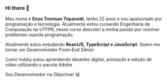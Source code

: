 ### Hi there 👋

Meu nome é **Enzo Trevisan Topanotti**, tenho 22 anos e sou apaixonado por programação e tecnologia. Atualmente estou cursando Engenharia de Computação na UTFPR, nesse curso descobri a minha paixão por resolver problemas usando programação.

Atualmente estou estudando **ReactJS, TypeScript e JavaScript**. Quero me tornar um Desenvolvedor Front-End Sênior

Como hobby estou aprendendo desenho digital, animação e edição de vídeo utilizando o pacote Adobe

Sou Desenvolvedor na Objective! :smiley:
